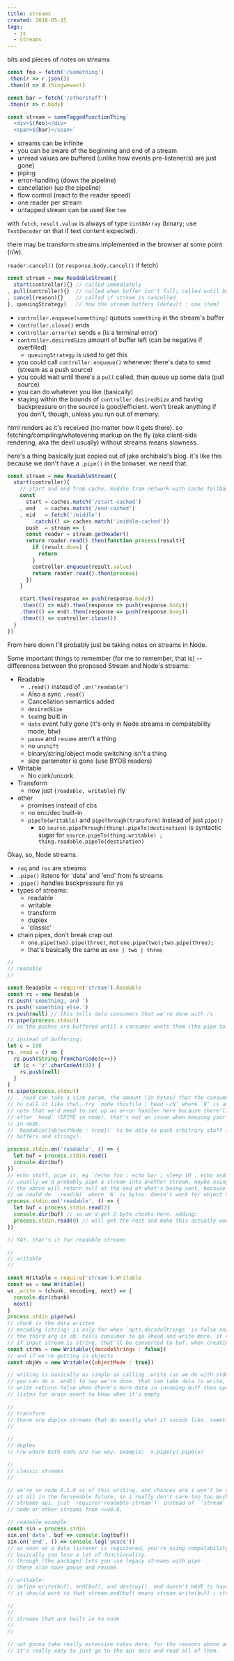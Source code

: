 ```yaml
---
title: streams
created: 2016-05-15
tags:
  - js
  - streams
---
```


bits and pieces of notes on streams

```javascript
const foo = fetch('/something')
.then(r => r.json())
.then(d => d.thingwewant)

const bar = fetch('/otherstuff')
.then(r => r.body)

const stream = someTaggedFunctionThing`
  <div>${foo}</div>
  <span>${bar}</span>`
```

* streams can be infinite
* you can be aware of the beginning and end of a stream
* unread values are buffered (unlike how events pre-listener(s) are just gone)
* piping
* error-handling (down the pipeline)
* cancellation (up the pipeline)
* flow control (react to the reader speed)
* one reader per stream
* untapped stream can be used like `tee`

with `fetch`, `result.value` is always of type `Uint8Array` (binary; use `TextDecoder`
on that if text content expected).

there may be transform streams implemented in the browser at some point (r/w).

`reader.cancel()` (or `response.body.cancel()` if fetch)

```javascript
const stream = new ReadableStream({
  start(controller){} // called immediately
, pull(controller){}  // called when buffer isn't full; called until buffer is full
, cancel(reason){}    // called if stream is cancelled
}, queuingStrategy)   // how the stream buffers (default : one item)

```

* `controller.enqueue(something)` queues `something` in the stream's buffer
* `controller.close()` ends
* `controller.error(e)` sends `e` (is a terminal error)
* `controller.desiredSize` amount of buffer left (can be negative if overfilled)
    * `queuingStrategy` is used to get this
* you could call `controller.enqueue()` whenever there's data to send (stream as a push source)
* you could wait until there's a `pull` called, then queue up some data (pull source)
* you can do whatever you like (basically)
* staying within the bounds of `controller.desiredSize` and having backpressure on the source
  is good/efficient. won't break anything if you don't, though, unless you run out of memory.

html renders as it's received (no matter how it gets there). so fetching/compiling/whatevering
markup on the fly (aka client-side rendering, aka the devil usually) without streams means
slowness.

here's a thing basically just copied out of jake archibald's blog. it's like this because we
don't have a `.pipe()` in the browser. we need that.

```javascript
const stream = new ReadableStream({
  start(controller){
    // start and end from cache, middle from network with cache fallback
    const
      start = caches.match('/start-cached')
    , end   = caches.match('/end-cached')
    , mid   = fetch('/middle')
        .catch(() => caches.match('/middle-cached'))
      push  = stream => {
      const reader = stream.getReader()
      return reader.read().then(function process(result){
        if (result.done) {
          return
        }
        controller.enqueue(result.value)
        return reader.read().then(process)
      })
    }

    start.then(response => push(response.body))
    .then(() => mid).then(response => push(response.body))
    .then(() => end).then(response => push(response.body))
    .then(() => controller.close())
  }
})
```

From here down I'll probably just be taking notes on streams in Node.

Some important things to remember (for me to remember, that is) -- differences between the
proposed Stream and Node's streams:
* Readable
    * `.read()` instead of `.on('readable')`
    * Also a sync `.read()`
    * Cancellation semantics added
    * `desiredSize`
    * `tee`ing built in
    * `data` event fully gone (it's only in Node streams in compatability mode, btw)
    * `pause` and `resume` aren't a thing
    * no `unshift`
    * binary/string/object mode switching isn't a thing
    * size parameter is gone (use BYOB readers)
* Writable
    * No cork/uncork
* Transform
    * now just `{readable, writable}` rly
* other
    * promises instead of cbs
    * no enc/dec built-in
    * `pipeTo(writable)` and `pipeThrough(transform)` instead of just `pipe()`
        * so `source.pipeThrough(thing).pipeTo(destination)` is syntactic sugar for
      `source.pipeTo(thing.writable) ; thing.readable.pipeTo(destination)`

Okay, so, Node streams.
* `req` and `res` are streams
* `.pipe()` listens for 'data' and 'end' from fs streams
* `.pipe()` handles backpressure for ya
* types of streams:
    * readable
    * writable
    * transform
    * duplex
    * 'classic'
* chain pipes, don't break crap out
    * `one.pipe(two).pipe(three)`, not `one.pipe(two);two.pipe(three);`
    * that's basically the same as `one | two | three`

```javascript
//
// readable
//

const Readable = require('stream').Readable
const rs = new Readable
rs.push('something, and ')
rs.push('something else.')
rs.push(null) // this tells data consumers that we're done with rs
rs.pipe(process.stdout)
// so the pushes are buffered until a consumer wants them (the pipe to standard out)

// instead of buffering:
let c = 100
rs._read = () => {
  rs.push(String.fromCharCode(c++))
  if (c > 'z'.charCodeAt(0)) {
    rs.push(null)
  }
}
rs.pipe(process.stdout)
// ._read can take a size param, the amount (in bytes) that the consumer wants
// to call it like that, try `node thisfile | head -cN` where `N` is an integer
// note that we'd need to set up an error handler here because there'll be a SIGPIPE
// after `head` (EPIPE in node). that's not an issue when keeping your business all
// in node.
// `Readable({objectMode : true})` to be able to push arbitrary stuff (not just
// buffers and strings).

process.stdin.on('readable', () => {
  let buf = process.stdin.read()
  console.dir(buf)
})
// echo stuff, pipe it, eg `(echo foo ; echo bar ; sleep 10 ; echo asdfghjkl) | node this-script.js`
// usually we'd probably pipe a stream into another stream, maybe using through2 or somesuch
// the above will return null at the end of what's being sent, because there's nothing left
// we could do `.read(N)` where `N` is bytes. doesn't work for object streams.
process.stdin.on('readable', () => {
  let buf = process.stdin.read(2)
  console.dir(buf) // so we'd get 2-byte chunks here. adding:
  process.stdin.read(0) // will get the rest and make this actually work.
})

// YAY, that's it for readable streams

//
// writable
//

const Writable = require('stream').Writable
const ws = new Writable()
ws._write = (chunk, encoding, next) => {
  console.dir(chunk)
  next()
}
process.stdin.pipe(ws)
// chunk is the data written
// encoding (string) is only for when `opts.decodeStrings` is false and we've been given a string
// the third arg is cb, tells consumer to go ahead and write more. it can take an err obj
// if input stream is string, that'll be converted to buf. when creating the stream we can do
const strWs = new Writable({decodeStrings : false})
// and if we're getting in objects
const objWs = new Writable({objectMode : true})

// writing is basically as simple as calling .write (as we do with stdout)
// you can do a .end() to say we're done. that can take data to write, right before ending.
// write returns false when there's more data in incoming buff than opts.highWaterMark;
// listen for drain event to know when it's empty

//
// transform
// these are duplex streams that do exactly what it sounds like. sometimes called 'through' streams.
//

//
// duplex
// r/w where both ends are two-way. example: `x.pipe(y).pipe(x)`

//
// classic streams
//

// we're on node 6.1.0 as of this writing, and chances are i won't be doing much node stuff
// at all in the forseeable future, so i really don't care too too much about the legacy
// streams api. just `require('readable-stream')` instead of `'stream'`, if we must support
// node or other streams from <=v0.8.

// readable example:
const sin = process.stdin
sin.on('data', buf => console.log(buf))
sin.on('end', () => console.log('peace'))
// as soon as a data listener is registered, you're using compatability mode, so
// basically you lose a lot of functionality.
// through (the package) lets you use legacy streams with pipe
// these also have pause and resume.

// writable:
// define write(buf), end(buf), and destroy(). end doesn't HAVE to have (buf), but
// it should work so that stream.end(buf) means stream.write(buf) ; stream.end(), so just do that.

//
//
// streams that are built in to node
//
//

// not gonna take really extensive notes here, for the reasons above and also because
// it's really easy to just go to the api docs and read all of them.

```
